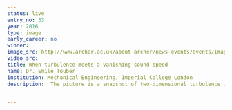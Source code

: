```yaml
---
status: live
entry_no: 33
year: 2016
type: image 
early_career: no 
winner: 
image_src: http://www.archer.ac.uk/about-archer/news-events/events/image-comp/gallery-2016/33_Entry_800.jpg
video_src: 
title: When turbulence meets a vanishing sound speed
name: Dr. Emile Touber
institution: Mechanical Engineering, Imperial College London
description:  The picture is a snapshot of two-dimensional turbulence in the vicinity of the liquid-vapour critical point, where the speed of sound is nearly brought to a halt (red regions). Slowing down the speed of sound to such extremes gives birth to a wide range of non-linear wave phenomena not observed in ideal substances. These waves generate vast amounts of vortical structures (shown in black and white), which then significantly alter the way turbulence redistributes the kinetic energy across scales (the so-called energy cascade). These findings suggest that real-gas thermodynamics could offer a novel way of controlling turbulence (i.e. other than through boundary conditions or body forces), with possible applications in future energy production devices exploiting the properties of the liquid-vapour critical point. Capturing the kinetic energy redistribution process across scales requires significant computational resources such as Archer. 

  
---
```

